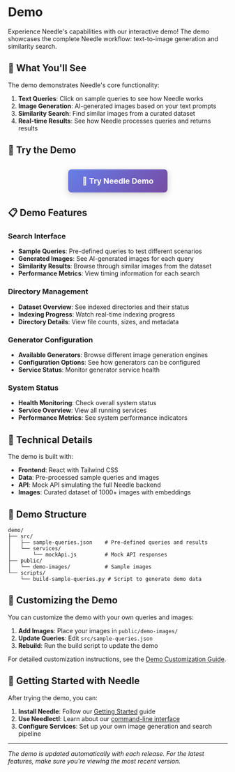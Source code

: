 # Demo

Experience Needle's capabilities with our interactive demo! The demo showcases the complete Needle workflow: text-to-image generation and similarity search.

## 🎯 What You'll See

The demo demonstrates Needle's core functionality:

1. **Text Queries**: Click on sample queries to see how Needle works
2. **Image Generation**: AI-generated images based on your text prompts
3. **Similarity Search**: Find similar images from a curated dataset
4. **Real-time Results**: See how Needle processes queries and returns results

## 🚀 Try the Demo

<div style="text-align: center; margin: 2rem 0;">
  <a href="https://uic-indexlab.github.io/Needle/demo/" 
     target="_blank" 
     style="display: inline-block; 
            background: linear-gradient(135deg, #667eea 0%, #764ba2 100%); 
            color: white; 
            padding: 1rem 2rem; 
            border-radius: 8px; 
            text-decoration: none; 
            font-weight: bold; 
            font-size: 1.1rem;
            box-shadow: 0 4px 15px rgba(0,0,0,0.2);
            transition: transform 0.2s ease;">
    🎨 Try Needle Demo
  </a>
</div>

## 📋 Demo Features

### Search Interface
- **Sample Queries**: Pre-defined queries to test different scenarios
- **Generated Images**: See AI-generated images for each query
- **Similarity Results**: Browse through similar images from the dataset
- **Performance Metrics**: View timing information for each search

### Directory Management
- **Dataset Overview**: See indexed directories and their status
- **Indexing Progress**: Watch real-time indexing progress
- **Directory Details**: View file counts, sizes, and metadata

### Generator Configuration
- **Available Generators**: Browse different image generation engines
- **Configuration Options**: See how generators can be configured
- **Service Status**: Monitor generator service health

### System Status
- **Health Monitoring**: Check overall system status
- **Service Overview**: View all running services
- **Performance Metrics**: See system performance indicators

## 🔧 Technical Details

The demo is built with:
- **Frontend**: React with Tailwind CSS
- **Data**: Pre-processed sample queries and images
- **API**: Mock API simulating the full Needle backend
- **Images**: Curated dataset of 1000+ images with embeddings

## 📁 Demo Structure

```
demo/
├── src/
│   ├── sample-queries.json    # Pre-defined queries and results
│   └── services/
│       └── mockApi.js         # Mock API responses
├── public/
│   └── demo-images/           # Sample images
└── scripts/
    └── build-sample-queries.py # Script to generate demo data
```

## 🎨 Customizing the Demo

You can customize the demo with your own queries and images:

1. **Add Images**: Place your images in `public/demo-images/`
2. **Update Queries**: Edit `src/sample-queries.json`
3. **Rebuild**: Run the build script to update the demo

For detailed customization instructions, see the [Demo Customization Guide](https://github.com/UIC-IndexLab/Needle/tree/main/demo/CUSTOMIZE_DEMO.md).

## 🚀 Getting Started with Needle

After trying the demo, you can:

1. **Install Needle**: Follow our [Getting Started](getting-started.md) guide
2. **Use Needlectl**: Learn about our [command-line interface](needlectl/README.md)
3. **Configure Services**: Set up your own image generation and search pipeline

---

*The demo is updated automatically with each release. For the latest features, make sure you're viewing the most recent version.*
